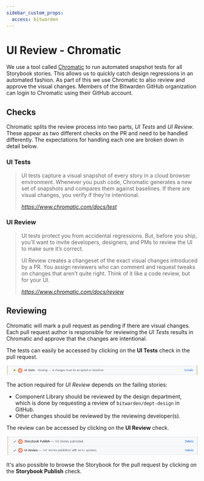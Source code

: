 ```yaml
---
sidebar_custom_props:
  access: bitwarden
---
```


# UI Review - Chromatic

We use a tool called [Chromatic][chromatic] to run automated snapshot tests for all Storybook
stories. This allows us to quickly catch design regressions in an automated fashion. As part of this
we use Chromatic to also review and approve the visual changes. Members of the Bitwarden GitHub
organization can login to Chromatic using their GitHub account.

## Checks

Chromatic splits the review process into two parts, _UI Tests_ and _UI Review_. These appear as two
different checks on the PR and need to be handled differently. The expectations for handling each
one are broken down in detail below.

### UI Tests

> UI tests capture a visual snapshot of every story in a cloud browser environment. Whenever you
> push code, Chromatic generates a new set of snapshots and compares them against baselines. If
> there are visual changes, you verify if they’re intentional.
>
> <cite>https://www.chromatic.com/docs/test</cite>

### UI Review

> UI tests protect you from accidental regressions. But, before you ship, you’ll want to invite
> developers, designers, and PMs to review the UI to make sure it’s correct.
>
> UI Review creates a changeset of the exact visual changes introduced by a PR. You assign reviewers
> who can comment and request tweaks on changes that aren’t quite right. Think of it like a code
> review, but for your UI.
>
> <cite>https://www.chromatic.com/docs/review </cite>

## Reviewing

Chromatic will mark a pull request as pending if there are visual changes. Each pull request author
is responsible for reviewing the _UI Tests_ results in Chromatic and approve that the changes are
intentional.

The tests can easily be accessed by clicking on the **UI Tests** check in the pull request.

![Chromatic UI Tests](ui-tests.png)

The action required for _UI Review_ depends on the failing stories:

- Component Library should be reviewed by the design department, which is done by requesting a
  review of `bitwarden/dept-design` in GitHub.
- Other changes should be reviewed by the reviewing developer(s).

The review can be accessed by clicking on the **UI Review** check.

![Chromatic UI Review & Publish](publish-review.png)

It's also possible to browse the Storybook for the pull request by clicking on the **Storybook
Publish** check.

[chromatic]: https://www.chromatic.com/
